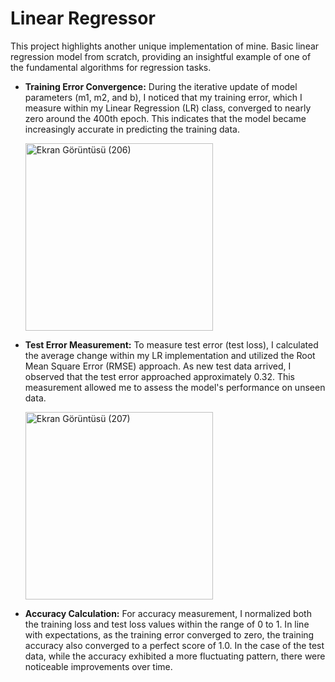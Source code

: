 # Linear Regressor
This project highlights another unique implementation of mine. Basic linear regression model from scratch, providing an insightful example of one of the fundamental algorithms for regression tasks.

* **Training Error Convergence:** During the iterative update of model parameters (m1, m2, and b), I noticed that my training error, which I measure within my Linear Regression (LR) class, converged to nearly zero around the 400th epoch. This indicates that the model became increasingly accurate in predicting the training data.

     <img src="https://github.com/oguz-deniz/LinearRegressor/assets/98212476/dbeac9d6-bd72-49c0-a6f9-e638a5cb1ed2" alt="Ekran Görüntüsü (206)" width="300">

* **Test Error Measurement:** To measure test error (test loss), I calculated the average change within my LR implementation and utilized the Root Mean Square Error (RMSE) approach. As new test data arrived, I observed that the test error approached approximately 0.32. This measurement allowed me to assess the model's performance on unseen data.

     <img src="https://github.com/oguz-deniz/LinearRegressor/assets/98212476/2e875125-b4d0-4bc6-896c-6fa6380fa601" alt="Ekran Görüntüsü (207)" width="300">     

* **Accuracy Calculation:** For accuracy measurement, I normalized both the training loss and test loss values within the range of 0 to 1. In line with expectations, as the training error converged to zero, the training accuracy also converged to a perfect score of 1.0. In the case of the test data, while the accuracy exhibited a more fluctuating pattern, there were noticeable improvements over time.

